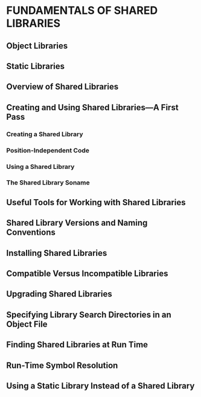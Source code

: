 # FUNDAMENTALS OF SHARED LIBRARIES

## Object Libraries

## Static Libraries

## Overview of Shared Libraries

## Creating and Using Shared Libraries—A First Pass

### Creating a Shared Library

### Position-Independent Code

### Using a Shared Library

### The Shared Library Soname

## Useful Tools for Working with Shared Libraries

## Shared Library Versions and Naming Conventions

## Installing Shared Libraries

## Compatible Versus Incompatible Libraries

## Upgrading Shared Libraries

## Specifying Library Search Directories in an Object File

## Finding Shared Libraries at Run Time

## Run-Time Symbol Resolution

## Using a Static Library Instead of a Shared Library